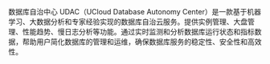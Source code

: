 数据库自治中心 UDAC（UCloud Database Autonomy Center）是一款基于机器学习、大数据分析和专家经验实现的数据库自治云服务。提供实例管理、大盘管理、性能趋势、慢日志分析等功能。通过实时监测和分析数据库运行状态和指标数据，帮助用户简化数据库的管理和运维，确保数据库服务的稳定性、安全性和高效性。
